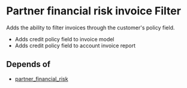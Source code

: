 # Partner financial risk invoice Filter
Adds the ability to filter invoices through the customer's policy field.

- Adds credit policy field to invoice model
- Adds credit policy field to account invoice report

## Depends of
- [partner_financial_risk](https://github.com/OCA/partner-contact/tree/10.0/partner_financial_risk)
